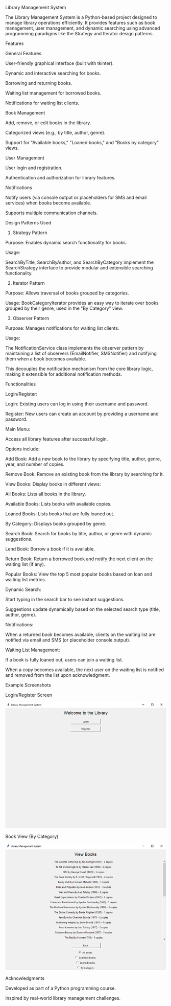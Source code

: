 Library Management System

The Library Management System is a Python-based project designed to manage library operations efficiently. It provides features such as book management, user management, and dynamic searching using advanced programming paradigms like the Strategy and Iterator design patterns.

Features

General Features

User-friendly graphical interface (built with tkinter).

Dynamic and interactive searching for books.

Borrowing and returning books.

Waiting list management for borrowed books.

Notifications for waiting list clients.

Book Management

Add, remove, or edit books in the library.

Categorized views (e.g., by title, author, genre).

Support for "Available books," "Loaned books," and "Books by category" views.

User Management

User login and registration.

Authentication and authorization for library features.

Notifications

Notify users (via console output or placeholders for SMS and email services) when books become available.

Supports multiple communication channels.

Design Patterns Used

1. Strategy Pattern

Purpose: Enables dynamic search functionality for books.

Usage:

SearchByTitle, SearchByAuthor, and SearchByCategory implement the SearchStrategy interface to provide modular and extensible searching functionality.

2. Iterator Pattern

Purpose: Allows traversal of books grouped by categories.

Usage: BookCategoryIterator provides an easy way to iterate over books grouped by their genre, used in the "By Category" view.

3. Observer Pattern

Purpose: Manages notifications for waiting list clients.

Usage:

The NotificationService class implements the observer pattern by maintaining a list of observers (EmailNotifier, SMSNotifier) and notifying them when a book becomes available.

This decouples the notification mechanism from the core library logic, making it extensible for additional notification methods.

Functionalities

Login/Register:

Login: Existing users can log in using their username and password.

Register: New users can create an account by providing a username and password.

Main Menu:

Access all library features after successful login.

Options include:

Add Book: Add a new book to the library by specifying title, author, genre, year, and number of copies.

Remove Book: Remove an existing book from the library by searching for it.

View Books: Display books in different views:

All Books: Lists all books in the library.

Available Books: Lists books with available copies.

Loaned Books: Lists books that are fully loaned out.

By Category: Displays books grouped by genre.

Search Book: Search for books by title, author, or genre with dynamic suggestions.

Lend Book: Borrow a book if it is available.

Return Book: Return a borrowed book and notify the next client on the waiting list (if any).

Popular Books: View the top 5 most popular books based on loan and waiting list metrics.

Dynamic Search:

Start typing in the search bar to see instant suggestions.

Suggestions update dynamically based on the selected search type (title, author, genre).

Notifications:

When a returned book becomes available, clients on the waiting list are notified via email and SMS (or placeholder console output).

Waiting List Management:

If a book is fully loaned out, users can join a waiting list.

When a copy becomes available, the next user on the waiting list is notified and removed from the list upon acknowledgment.

Example Screenshots

Login/Register Screen

![login_register_menu.png](images/login_register_menu.png)

Book View (By Category)

![book_view_by_category.png](images/book_view_by_category.png)

Acknowledgments

Developed as part of a Python programming course.

Inspired by real-world library management challenges.

